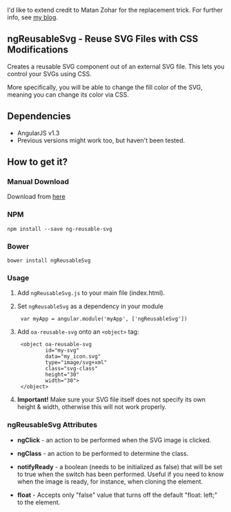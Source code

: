 I'd like to extend credit to Matan Zohar for the replacement trick. For further info, see [my blog](http://omriaharon.blogspot.co.il/).

## ngReusableSvg - Reuse SVG Files with CSS Modifications
Creates a reusable SVG component out of an external SVG file. This lets you control your SVGs using CSS.

More specifically, you will be able to change the fill color of the SVG, meaning you can change its color via CSS.

## Dependencies

* AngularJS v1.3
* Previous versions might work too, but haven't been tested.

## How to get it?

### Manual Download

Download from [here](http://omriaharon.github.io/ngReusableSvg/)

### NPM

    npm install --save ng-reusable-svg

### Bower

    bower install ngReusableSvg

### Usage

1. Add `ngReusableSvg.js` to your main file (index.html). 

2. Set `ngReusableSvg` as a dependency in your module

        var myApp = angular.module('myApp', ['ngReusableSvg'])

3. Add `oa-reusable-svg` onto an `<object>` tag:

        <object oa-reusable-svg
                id="my-svg"
                data="my_icon.svg"
                type="image/svg+xml"
                class="svg-class"
                height="30"
                width="30">
        </object>

4. **Important!** Make sure your SVG file itself does not specify its own height & width, otherwise this will not work properly. 

### ngReusableSvg Attributes

* **ngClick** - an action to be performed when the SVG image is clicked.

* **ngClass** - an action to be performed to determine the class.

* **notifyReady** - a boolean (needs to be initialized as false) that will be set to true when the switch has been performed. Useful if you need to know when the image is ready, for instance, when cloning the element.

* **float** - Accepts only "false" value that turns off the default "float: left;" to the element. 
